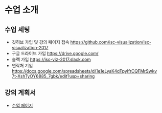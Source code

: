 수업 소개
=====


수업 세팅
---
- 깃허브 가입 및 강의 페이지 접속
https://github.com/isc-visualization/isc-visualization-2017
- 구글 드라이브 가입 https://drive.google.com/
- 슬랙 가입 https://isc-viz-2017.slack.com
- 연락처 기입 https://docs.google.com/spreadsheets/d/1e1eLyaK4dFpyIfrCQFMrSwkv7t-XshTyOY6885_7gbk/edit?usp=sharing


강의 계획서
---
- [수업 페이지](https://github.com/isc-visualization/isc-visualization-2017)
